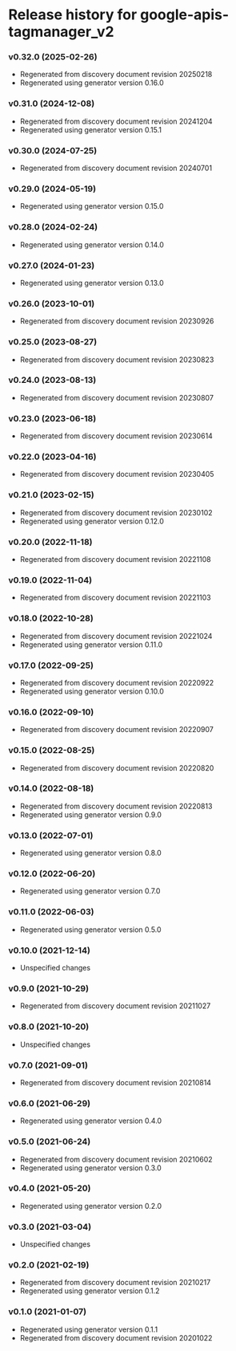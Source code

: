 # Release history for google-apis-tagmanager_v2

### v0.32.0 (2025-02-26)

* Regenerated from discovery document revision 20250218
* Regenerated using generator version 0.16.0

### v0.31.0 (2024-12-08)

* Regenerated from discovery document revision 20241204
* Regenerated using generator version 0.15.1

### v0.30.0 (2024-07-25)

* Regenerated from discovery document revision 20240701

### v0.29.0 (2024-05-19)

* Regenerated using generator version 0.15.0

### v0.28.0 (2024-02-24)

* Regenerated using generator version 0.14.0

### v0.27.0 (2024-01-23)

* Regenerated using generator version 0.13.0

### v0.26.0 (2023-10-01)

* Regenerated from discovery document revision 20230926

### v0.25.0 (2023-08-27)

* Regenerated from discovery document revision 20230823

### v0.24.0 (2023-08-13)

* Regenerated from discovery document revision 20230807

### v0.23.0 (2023-06-18)

* Regenerated from discovery document revision 20230614

### v0.22.0 (2023-04-16)

* Regenerated from discovery document revision 20230405

### v0.21.0 (2023-02-15)

* Regenerated from discovery document revision 20230102
* Regenerated using generator version 0.12.0

### v0.20.0 (2022-11-18)

* Regenerated from discovery document revision 20221108

### v0.19.0 (2022-11-04)

* Regenerated from discovery document revision 20221103

### v0.18.0 (2022-10-28)

* Regenerated from discovery document revision 20221024
* Regenerated using generator version 0.11.0

### v0.17.0 (2022-09-25)

* Regenerated from discovery document revision 20220922
* Regenerated using generator version 0.10.0

### v0.16.0 (2022-09-10)

* Regenerated from discovery document revision 20220907

### v0.15.0 (2022-08-25)

* Regenerated from discovery document revision 20220820

### v0.14.0 (2022-08-18)

* Regenerated from discovery document revision 20220813
* Regenerated using generator version 0.9.0

### v0.13.0 (2022-07-01)

* Regenerated using generator version 0.8.0

### v0.12.0 (2022-06-20)

* Regenerated using generator version 0.7.0

### v0.11.0 (2022-06-03)

* Regenerated using generator version 0.5.0

### v0.10.0 (2021-12-14)

* Unspecified changes

### v0.9.0 (2021-10-29)

* Regenerated from discovery document revision 20211027

### v0.8.0 (2021-10-20)

* Unspecified changes

### v0.7.0 (2021-09-01)

* Regenerated from discovery document revision 20210814

### v0.6.0 (2021-06-29)

* Regenerated using generator version 0.4.0

### v0.5.0 (2021-06-24)

* Regenerated from discovery document revision 20210602
* Regenerated using generator version 0.3.0

### v0.4.0 (2021-05-20)

* Regenerated using generator version 0.2.0

### v0.3.0 (2021-03-04)

* Unspecified changes

### v0.2.0 (2021-02-19)

* Regenerated from discovery document revision 20210217
* Regenerated using generator version 0.1.2

### v0.1.0 (2021-01-07)

* Regenerated using generator version 0.1.1
* Regenerated from discovery document revision 20201022

